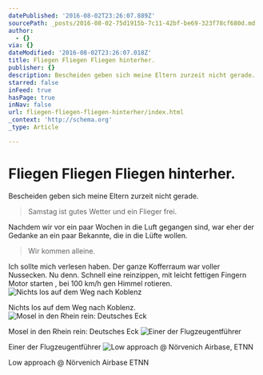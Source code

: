 ```yaml
---
datePublished: '2016-08-02T23:26:07.889Z'
sourcePath: _posts/2016-08-02-75d1915b-7c11-42bf-be69-323f78cf680d.md
author:
  - {}
via: {}
dateModified: '2016-08-02T23:26:07.018Z'
title: Fliegen Fliegen Fliegen hinterher.
publisher: {}
description: Bescheiden geben sich meine Eltern zurzeit nicht gerade.
starred: false
inFeed: true
hasPage: true
inNav: false
url: fliegen-fliegen-fliegen-hinterher/index.html
_context: 'http://schema.org'
_type: Article

---
```

# Fliegen Fliegen Fliegen hinterher.

Bescheiden geben sich meine Eltern zurzeit nicht gerade.

> Samstag ist gutes Wetter und ein Flieger frei.

Nachdem wir vor ein paar Wochen in die Luft gegangen sind, war eher der Gedanke an ein paar Bekannte, die in die Lüfte wollen.

> Wir kommen alleine.

Ich sollte mich verlesen haben. Der ganze Kofferraum war voller Nussecken. Nu denn. Schnell eine reinzippen, mit leicht fettigen Fingern Motor starten , bei 100 km/h gen Himmel rotieren.
![Nichts los auf dem Weg nach Koblenz](https://the-grid-user-content.s3-us-west-2.amazonaws.com/96b747cc-962b-4697-8e0a-556c995d1eae.jpg)

Nichts los auf dem Weg nach Koblenz.
![Mosel in den Rhein rein: Deutsches Eck](https://the-grid-user-content.s3-us-west-2.amazonaws.com/daa8b092-6d34-4259-8318-7c0abb497b29.jpg)

Mosel in den Rhein rein: Deutsches Eck
![Einer der Flugzeugentführer](https://the-grid-user-content.s3-us-west-2.amazonaws.com/e09db871-2aba-4f66-8fe2-5a85daab4994.jpg)

Einer der Flugzeugentführer
![Low approach @ Nörvenich Airbase, ETNN](https://the-grid-user-content.s3-us-west-2.amazonaws.com/eb6b6a63-c2f1-4751-aa55-c75fcb0c274d.jpg)

Low approach @ Nörvenich Airbase ETNN